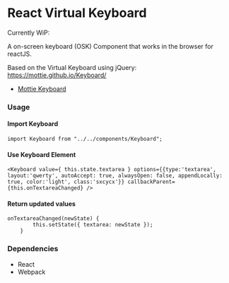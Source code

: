 React Virtual Keyboard
=====================

Currently WiP:

A on-screen keyboard (OSK) Component that works in the browser for reactJS.

Based on the Virtual Keyboard using jQuery:
https://mottie.github.io/Keyboard/

* [Mottie Keyboard](https://mottie.github.io/Keyboard/)

### Usage

#### Import Keyboard
```
import Keyboard from "../../components/Keyboard";
```

#### Use Keyboard Element
```
<Keyboard value={ this.state.textarea } options={{type:'textarea', layout:'qwerty', autoAccept: true, alwaysOpen: false, appendLocally: true, color:'light', class:'sxcycx'}} callbackParent={this.onTextareaChanged} />
```

#### Return updated values
```
onTextareaChanged(newState) {
        this.setState({ textarea: newState });
    }
```

### Dependencies

* React
* Webpack
